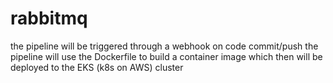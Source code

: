 # rabbitmq
the pipeline will be triggered through a webhook on code commit/push
the pipeline will use the Dockerfile to build a container image which then will be deployed to the EKS (k8s on AWS) cluster
